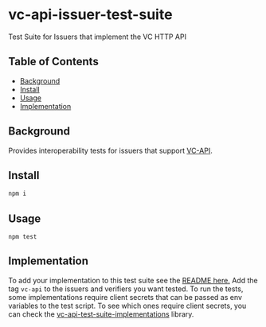 # vc-api-issuer-test-suite
Test Suite for Issuers that implement the VC HTTP API

## Table of Contents

- [Background](#background)
- [Install](#install)
- [Usage](#usage)
- [Implementation](#implementation)


## Background

Provides interoperability tests for issuers that support [VC-API](https://w3c-ccg.github.io/vc-api/).

## Install

```js
npm i
```

## Usage

```
npm test
```


## Implementation
To add your implementation to this test suite see the [README here.](https://github.com/w3c-ccg/vc-api-test-suite-implementations)
Add the tag `vc-api` to the issuers and verifiers you want tested. To run the tests, some implementations require client secrets
that can be passed as env variables to the test script. To see which ones require client secrets, you can check the [vc-api-test-suite-implementations](https://github.com/w3c-ccg/vc-api-test-suite-implementations) library.
